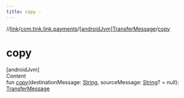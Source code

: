 ```yaml
---
title: copy -
---
```

//[link](../../index.md)/[com.tink.link.payments](../index.md)/[[androidJvm]TransferMessage](index.md)/[copy](copy.md)



# copy  
[androidJvm]  
Content  
fun [copy](copy.md)(destinationMessage: [String](https://kotlinlang.org/api/latest/jvm/stdlib/kotlin/-string/index.html), sourceMessage: [String](https://kotlinlang.org/api/latest/jvm/stdlib/kotlin/-string/index.html)? = null): [TransferMessage](index.md)  



